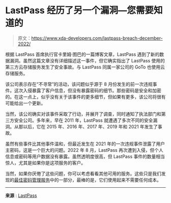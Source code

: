 # LastPass 经历了另一个漏洞—您需要知道的

> 原文：<https://www.xda-developers.com/lastpass-breach-december-2022/>

根据 LastPass 首席执行官卡里姆·图巴的一篇博客文章，LastPass 遇到了新的数据漏洞。虽然这篇文章没有详细描述这一事件，但它确实指出了 LastPass 使用的第三方云存储服务发生了安全事故。与 LastPass 同属一家公司的 GoTo 也使用云存储服务。

该公司表示存在“不寻常”的活动，该问题似乎源于 8 月份发生的前一次违规事件。这次入侵暴露了客户信息，但没有暴露密码的细节。那些密码是安全和加密的。在这一点上，似乎没有关于该事件的更多细节，但如果有更多，该公司将很有可能给出一个更新。

当然，该公司确实对该事件采取了行动，并展开了调查，同时通知了执法部门和第三方安全公司。多年来，早在 2011 年，LastPass 就遭遇了多次不同的安全漏洞。从那以后，它在 2015 年、2016 年、2017 年、2019 年和 2021 年发生了事故。

虽然有些事件比其他事件温和，但最近发生在 2021 年的一次违规事件泄露了用户主密码，这是一个巨大的问题。2022 年 8 月，LastPass 再次遭到入侵，但个人信息或密码等用户数据没有暴露。虽然透明度很高，但 LastPass 事件的数量相当惊人，尤其是如果你是这项服务的客户。

当然，如果你厌倦了这些问题，你可以考虑看看其他可用的服务。这些只是我们发现的[最佳密码管理服务](https://www.xda-developers.com/best-free-password-manager/)中的一部分，最棒的是，它们使用起来不需要任何成本。

* * *

**来源** : [LastPass](https://blog.lastpass.com/2022/11/notice-of-recent-security-incident/)